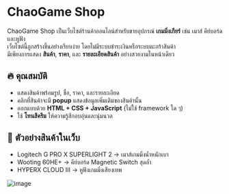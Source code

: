 # ChaoGame Shop

ChaoGame Shop เป็นเว็บไซต์ร้านค้าออนไลน์สำหรับขายอุปกรณ์ **เกมมิ่งเกียร์** เช่น เมาส์ คีย์บอร์ด และหูฟัง  
เว็บไซต์นี้ถูกสร้างขึ้นอย่างเรียบง่าย โดยไม่มีระบบชำระเงินหรือระบบตะกร้าสินค้า  
มีเพียงการแสดง **สินค้า**, **ราคา**, และ **รายละเอียดสินค้า** อย่างสวยงามในหน้าเดียว

## 🔥 คุณสมบัติ

- แสดงสินค้าพร้อมรูป, ชื่อ, ราคา, และรายละเอียด
- คลิกที่สินค้าจะมี **popup** แสดงข้อมูลเพิ่มเติมของสินค้านั้น
- ออกแบบด้วย **HTML + CSS + JavaScript** (ไม่ใช้ framework ใด ๆ)
- ใช้ **โทนสีครีม** ให้ความรู้สึกอบอุ่นและนุ่มนวล

## 📸 ตัวอย่างสินค้าในเว็บ

- Logitech G PRO X SUPERLIGHT 2 → เมาส์เกมมิ่งน้ำหนักเบา
- Wooting 60HE+ → คีย์บอร์ด Magnetic Switch สุดล้ำ
- HYPERX CLOUD III → หูฟังเกมมิ่งเสียงเทพ


![image](https://github.com/user-attachments/assets/8e3cf430-b4c1-40a4-93fa-bb5a7fd96b63)
